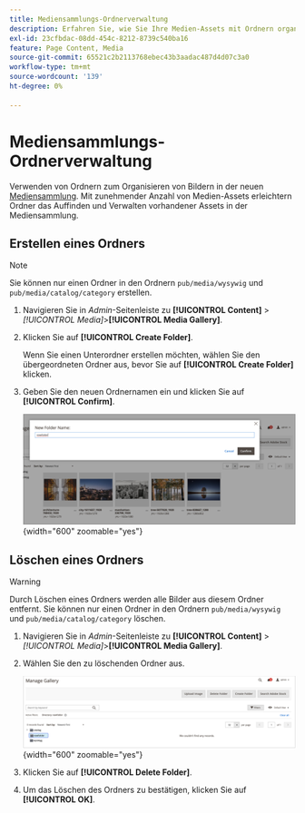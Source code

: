 ```yaml
---
title: Mediensammlungs-Ordnerverwaltung
description: Erfahren Sie, wie Sie Ihre Medien-Assets mit Ordnern organisieren können.
exl-id: 23cfbdac-08dd-454c-8212-8739c540ba16
feature: Page Content, Media
source-git-commit: 65521c2b2113768ebec43b3aadac487d4d07c3a0
workflow-type: tm+mt
source-wordcount: '139'
ht-degree: 0%

---
```


# Mediensammlungs-Ordnerverwaltung

Verwenden von Ordnern zum Organisieren von Bildern in der neuen [Mediensammlung](media-gallery.md). Mit zunehmender Anzahl von Medien-Assets erleichtern Ordner das Auffinden und Verwalten vorhandener Assets in der Mediensammlung.

## Erstellen eines Ordners

>[!NOTE]
>
>Sie können nur einen Ordner in den Ordnern `pub/media/wysywig` und `pub/media/catalog/category` erstellen.

1. Navigieren Sie in _Admin_-Seitenleiste zu **[!UICONTROL Content]** > _[!UICONTROL Media]_>**[!UICONTROL Media Gallery]**.

1. Klicken Sie auf **[!UICONTROL Create Folder]**.

   Wenn Sie einen Unterordner erstellen möchten, wählen Sie den übergeordneten Ordner aus, bevor Sie auf **[!UICONTROL Create Folder]** klicken.

1. Geben Sie den neuen Ordnernamen ein und klicken Sie auf **[!UICONTROL Confirm]**.

   ![Neuer Ordnername](./assets/media-gallery-folder-name.png){width="600" zoomable="yes"}

## Löschen eines Ordners

>[!WARNING]
>
>Durch Löschen eines Ordners werden alle Bilder aus diesem Ordner entfernt. Sie können nur einen Ordner in den Ordnern `pub/media/wysywig` und `pub/media/catalog/category` löschen.

1. Navigieren Sie in _Admin_-Seitenleiste zu **[!UICONTROL Content]** > _[!UICONTROL Media]_>**[!UICONTROL Media Gallery]**.

1. Wählen Sie den zu löschenden Ordner aus.

   ![Ordner auswählen](./assets/media-gallery-selected-folder.png){width="600" zoomable="yes"}

1. Klicken Sie auf **[!UICONTROL Delete Folder]**.

1. Um das Löschen des Ordners zu bestätigen, klicken Sie auf **[!UICONTROL OK]**.
